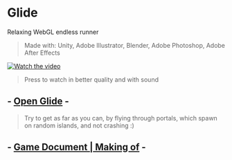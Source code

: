 # Glide
Relaxing WebGL endless runner

>Made with: Unity, Adobe Illustrator, Blender, Adobe Photoshop, Adobe After Effects

[![Watch the video](Media/Glide_Trailer.gif)](https://www.youtube.com/watch?v=X3a74Nl0ScI)
>Press to watch in better quality and with sound

## - [Open Glide](https://necsii.github.io/Glide/) -
>Try to get as far as you can, by flying through portals, which spawn on random islands, and not crashing :)
## - [Game Document | Making of](Documents/MakingOfGlide.pdf) -


